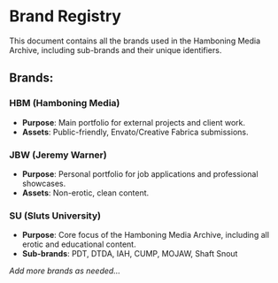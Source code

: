 # Brand Registry

This document contains all the brands used in the Hamboning Media Archive, including sub-brands and their unique identifiers.

## Brands:

### HBM (Hamboning Media)
- **Purpose**: Main portfolio for external projects and client work.
- **Assets**: Public-friendly, Envato/Creative Fabrica submissions.

### JBW (Jeremy Warner)
- **Purpose**: Personal portfolio for job applications and professional showcases.
- **Assets**: Non-erotic, clean content.

### SU (Sluts University)
- **Purpose**: Core focus of the Hamboning Media Archive, including all erotic and educational content.
- **Sub-brands**: PDT, DTDA, IAH, CUMP, MOJAW, Shaft Snout

*Add more brands as needed...*

